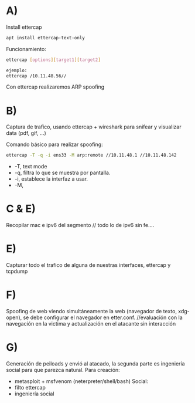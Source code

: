 # A)
Install ettercap
```bash
apt install ettercap-text-only
```
Funcionamiento:
```bash
ettercap [options][target1][target2]

ejemplo:
ettercap /10.11.48.56//
```
Con ettercap realizaremos ARP spoofing
# B)
Captura de trafico, usando ettercap + wireshark para snifear y visualizar data (pdf, gif, ...)

Comando básico para realizar spoofing:
```bash
ettercap -T -q -i ens33 -M arp:remote //10.11.48.1 //10.11.48.142
```
- -T, text mode
- -q, filtra lo que se muestra por pantalla.
- -i, establece la interfaz a usar.
- -M, 
# C & E)
Recopilar mac e ipv6 del segmento
// todo lo de ipv6 sin fe....
# E)
Capturar todo el trafico de alguna de nuestras interfaces, ettercap y tcpdump
# F)
Spoofing de web viendo simultáneamente la web (navegador de texto, xdg-open), se debe configurar el navegador en etter.conf.
//evaluación con la navegación en la victima y actualización en el atacante sin interacción
# G)
Generación de peiloads y envió al atacado, la segunda parte es ingeniería social para que parezca natural.
Para creación:
- metasploit + msfvenom (neterpreter/shell/bash)
Social:
- filto ettercap
- ingeniería social